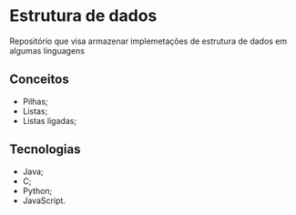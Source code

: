 # Estrutura de dados
Repositório que visa armazenar implemetações de estrutura de dados em algumas linguagens

## Conceitos
* Pilhas;
* Listas;
* Listas ligadas;


## Tecnologias
* Java;
* C;
* Python;
* JavaScript.
